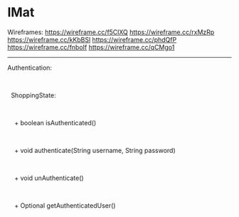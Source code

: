 # IMat
Wireframes:
https://wireframe.cc/f5ClXQ
https://wireframe.cc/rxMzRp
https://wireframe.cc/kKbBSl
https://wireframe.cc/phdQfP
https://wireframe.cc/fnboIf
https://wireframe.cc/qCMgo1

<hr>
<p>Authentication: </p><br/>
<p>&nbsp;&nbsp;ShoppingState: </p><br/>
<p>&nbsp;&nbsp;&nbsp;&nbsp;+ boolean isAuthenticated() </p><br/>
<p>&nbsp;&nbsp;&nbsp;&nbsp;+ void authenticate(String username, String password) </p><br/>
<p>&nbsp;&nbsp;&nbsp;&nbsp;+ void unAuthenticate() </p><br/>
<p>&nbsp;&nbsp;&nbsp;&nbsp;+ Optional<User> getAuthenticatedUser() </p><br/>
